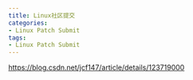 ```yaml
---
title: Linux社区提交
categories: 
- Linux Patch Submit
tags:
- Linux Patch Submit
---
```



https://blog.csdn.net/jcf147/article/details/123719000
